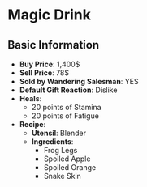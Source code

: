 # Magic Drink

## Basic Information

- **Buy Price**: 1,400$
- **Sell Price**: 78$
- **Sold by Wandering Salesman**: YES
- **Default Gift Reaction**: Dislike
- **Heals**:
  - 20 points of Stamina
  - 20 points of Fatigue
- **Recipe**:
  - **Utensil**: Blender
  - **Ingredients**:
    - Frog Legs
    - Spoiled Apple
    - Spoiled Orange
    - Snake Skin